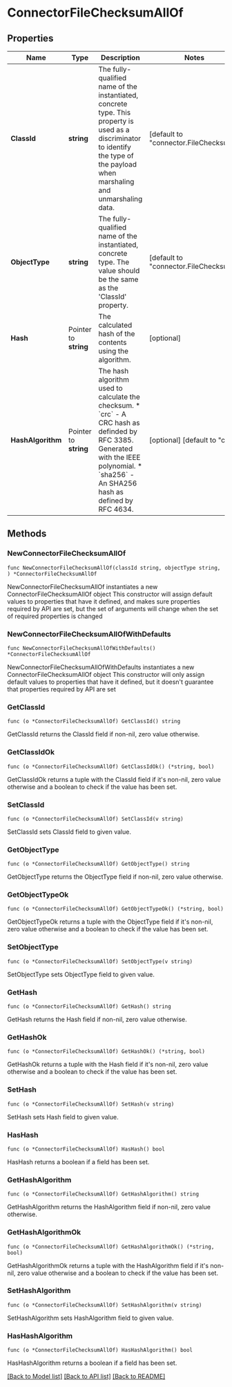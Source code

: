 # ConnectorFileChecksumAllOf

## Properties

Name | Type | Description | Notes
------------ | ------------- | ------------- | -------------
**ClassId** | **string** | The fully-qualified name of the instantiated, concrete type. This property is used as a discriminator to identify the type of the payload when marshaling and unmarshaling data. | [default to "connector.FileChecksum"]
**ObjectType** | **string** | The fully-qualified name of the instantiated, concrete type. The value should be the same as the &#39;ClassId&#39; property. | [default to "connector.FileChecksum"]
**Hash** | Pointer to **string** | The calculated hash of the contents using the algorithm. | [optional] 
**HashAlgorithm** | Pointer to **string** | The hash algorithm used to calculate the checksum. * &#x60;crc&#x60; - A CRC hash as definded by RFC 3385. Generated with the IEEE polynomial. * &#x60;sha256&#x60; - An SHA256 hash as defined by RFC 4634. | [optional] [default to "crc"]

## Methods

### NewConnectorFileChecksumAllOf

`func NewConnectorFileChecksumAllOf(classId string, objectType string, ) *ConnectorFileChecksumAllOf`

NewConnectorFileChecksumAllOf instantiates a new ConnectorFileChecksumAllOf object
This constructor will assign default values to properties that have it defined,
and makes sure properties required by API are set, but the set of arguments
will change when the set of required properties is changed

### NewConnectorFileChecksumAllOfWithDefaults

`func NewConnectorFileChecksumAllOfWithDefaults() *ConnectorFileChecksumAllOf`

NewConnectorFileChecksumAllOfWithDefaults instantiates a new ConnectorFileChecksumAllOf object
This constructor will only assign default values to properties that have it defined,
but it doesn't guarantee that properties required by API are set

### GetClassId

`func (o *ConnectorFileChecksumAllOf) GetClassId() string`

GetClassId returns the ClassId field if non-nil, zero value otherwise.

### GetClassIdOk

`func (o *ConnectorFileChecksumAllOf) GetClassIdOk() (*string, bool)`

GetClassIdOk returns a tuple with the ClassId field if it's non-nil, zero value otherwise
and a boolean to check if the value has been set.

### SetClassId

`func (o *ConnectorFileChecksumAllOf) SetClassId(v string)`

SetClassId sets ClassId field to given value.


### GetObjectType

`func (o *ConnectorFileChecksumAllOf) GetObjectType() string`

GetObjectType returns the ObjectType field if non-nil, zero value otherwise.

### GetObjectTypeOk

`func (o *ConnectorFileChecksumAllOf) GetObjectTypeOk() (*string, bool)`

GetObjectTypeOk returns a tuple with the ObjectType field if it's non-nil, zero value otherwise
and a boolean to check if the value has been set.

### SetObjectType

`func (o *ConnectorFileChecksumAllOf) SetObjectType(v string)`

SetObjectType sets ObjectType field to given value.


### GetHash

`func (o *ConnectorFileChecksumAllOf) GetHash() string`

GetHash returns the Hash field if non-nil, zero value otherwise.

### GetHashOk

`func (o *ConnectorFileChecksumAllOf) GetHashOk() (*string, bool)`

GetHashOk returns a tuple with the Hash field if it's non-nil, zero value otherwise
and a boolean to check if the value has been set.

### SetHash

`func (o *ConnectorFileChecksumAllOf) SetHash(v string)`

SetHash sets Hash field to given value.

### HasHash

`func (o *ConnectorFileChecksumAllOf) HasHash() bool`

HasHash returns a boolean if a field has been set.

### GetHashAlgorithm

`func (o *ConnectorFileChecksumAllOf) GetHashAlgorithm() string`

GetHashAlgorithm returns the HashAlgorithm field if non-nil, zero value otherwise.

### GetHashAlgorithmOk

`func (o *ConnectorFileChecksumAllOf) GetHashAlgorithmOk() (*string, bool)`

GetHashAlgorithmOk returns a tuple with the HashAlgorithm field if it's non-nil, zero value otherwise
and a boolean to check if the value has been set.

### SetHashAlgorithm

`func (o *ConnectorFileChecksumAllOf) SetHashAlgorithm(v string)`

SetHashAlgorithm sets HashAlgorithm field to given value.

### HasHashAlgorithm

`func (o *ConnectorFileChecksumAllOf) HasHashAlgorithm() bool`

HasHashAlgorithm returns a boolean if a field has been set.


[[Back to Model list]](../README.md#documentation-for-models) [[Back to API list]](../README.md#documentation-for-api-endpoints) [[Back to README]](../README.md)


